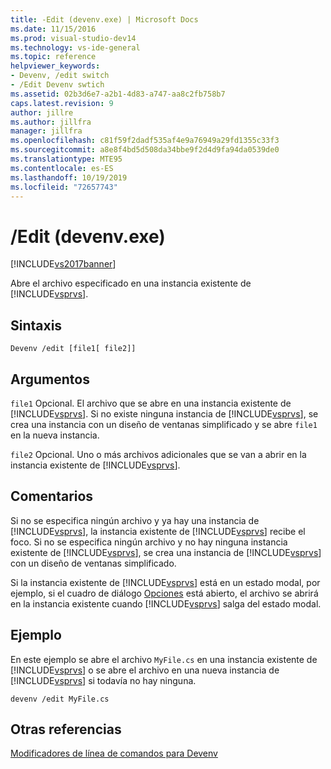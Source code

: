 ```yaml
---
title: -Edit (devenv.exe) | Microsoft Docs
ms.date: 11/15/2016
ms.prod: visual-studio-dev14
ms.technology: vs-ide-general
ms.topic: reference
helpviewer_keywords:
- Devenv, /edit switch
- /Edit Devenv swtich
ms.assetid: 02b3d6e7-a2b1-4d83-a747-aa8c2fb758b7
caps.latest.revision: 9
author: jillre
ms.author: jillfra
manager: jillfra
ms.openlocfilehash: c81f59f2dadf535af4e9a76949a29fd1355c33f3
ms.sourcegitcommit: a8e8f4bd5d508da34bbe9f2d4d9fa94da0539de0
ms.translationtype: MTE95
ms.contentlocale: es-ES
ms.lasthandoff: 10/19/2019
ms.locfileid: "72657743"
---
```

# <a name="edit-devenvexe"></a>/Edit (devenv.exe)
[!INCLUDE[vs2017banner](../../includes/vs2017banner.md)]

Abre el archivo especificado en una instancia existente de [!INCLUDE[vsprvs](../../includes/vsprvs-md.md)].

## <a name="syntax"></a>Sintaxis

```
Devenv /edit [file1[ file2]]
```

## <a name="arguments"></a>Argumentos
 `file1` Opcional. El archivo que se abre en una instancia existente de [!INCLUDE[vsprvs](../../includes/vsprvs-md.md)]. Si no existe ninguna instancia de [!INCLUDE[vsprvs](../../includes/vsprvs-md.md)], se crea una instancia con un diseño de ventanas simplificado y se abre `file1` en la nueva instancia.

 `file2` Opcional. Uno o más archivos adicionales que se van a abrir en la instancia existente de [!INCLUDE[vsprvs](../../includes/vsprvs-md.md)].

## <a name="remarks"></a>Comentarios
 Si no se especifica ningún archivo y ya hay una instancia de [!INCLUDE[vsprvs](../../includes/vsprvs-md.md)], la instancia existente de [!INCLUDE[vsprvs](../../includes/vsprvs-md.md)] recibe el foco. Si no se especifica ningún archivo y no hay ninguna instancia existente de [!INCLUDE[vsprvs](../../includes/vsprvs-md.md)], se crea una instancia de [!INCLUDE[vsprvs](../../includes/vsprvs-md.md)] con un diseño de ventanas simplificado.

 Si la instancia existente de [!INCLUDE[vsprvs](../../includes/vsprvs-md.md)] está en un estado modal, por ejemplo, si el cuadro de diálogo [Opciones](../../ide/reference/options-dialog-box-visual-studio.md) está abierto, el archivo se abrirá en la instancia existente cuando [!INCLUDE[vsprvs](../../includes/vsprvs-md.md)] salga del estado modal.

## <a name="example"></a>Ejemplo
 En este ejemplo se abre el archivo `MyFile.cs` en una instancia existente de [!INCLUDE[vsprvs](../../includes/vsprvs-md.md)] o se abre el archivo en una nueva instancia de [!INCLUDE[vsprvs](../../includes/vsprvs-md.md)] si todavía no hay ninguna.

```
devenv /edit MyFile.cs
```

## <a name="see-also"></a>Otras referencias
 [Modificadores de línea de comandos para Devenv](../../ide/reference/devenv-command-line-switches.md)

